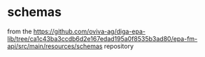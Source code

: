 # schemas

from the https://github.com/oviva-ag/diga-epa-lib/tree/ca1c43ba3ccdb6d2e167edad195a0f8535b3ad80/epa-fm-api/src/main/resources/schemas repository